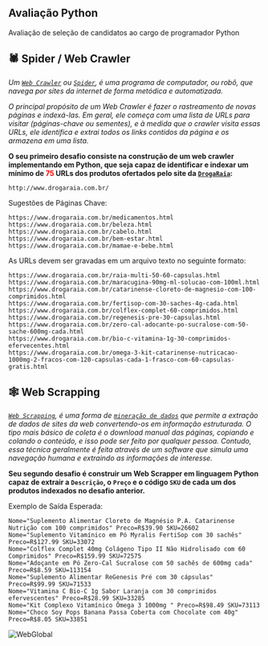 ## Avaliação Python
Avaliação de seleção de candidatos ao cargo de programador Python

## 🕷 Spider / Web Crawler

*Um [`Web Crawler`](https://pt.wikipedia.org/wiki/Rastreador_web) ou [`Spider`](https://pt.wikipedia.org/wiki/Rastreador_web), é uma programa de computador, ou robô, que navega por sites da internet de forma metódica e automatizada.*

*O principal propósito de um Web Crawler é fazer o rastreamento de novas páginas e indexá-las. Em geral, ele começa com uma lista de URLs para visitar (páginas-chave ou sementes), e à medida que o *crawler* visita essas URLs, ele identifica e extrai todos os *links* contidos da página e os armazena em uma lista.*

**O seu primeiro desafio consiste na construção de um web crawler implementando em Python, que seja capaz de identificar e indexar um mínimo de <span style="color: red;">75</span> URLs dos produtos ofertados pelo site da [`DrogaRaia`](http://www.drogaraia.com.br/):**                                                                                                         

```
http://www.drogaraia.com.br/
```

Sugestões de Páginas Chave:

```
https://www.drogaraia.com.br/medicamentos.html
https://www.drogaraia.com.br/beleza.html
https://www.drogaraia.com.br/cabelo.html
https://www.drogaraia.com.br/bem-estar.html
https://www.drogaraia.com.br/mamae-e-bebe.html
```

As URLs devem ser gravadas em um arquivo texto no seguinte formato:

```
https://www.drogaraia.com.br/raia-multi-50-60-capsulas.html
https://www.drogaraia.com.br/maracugina-90mg-ml-solucao-com-100ml.html
https://www.drogaraia.com.br/catarinense-cloreto-de-magnesio-com-100-comprimidos.html
https://www.drogaraia.com.br/fertisop-com-30-saches-4g-cada.html
https://www.drogaraia.com.br/colflex-complet-60-comprimidos.html
https://www.drogaraia.com.br/regenesis-pre-30-capsulas.html
https://www.drogaraia.com.br/zero-cal-adocante-po-sucralose-com-50-sache-600mg-cada.html
https://www.drogaraia.com.br/bio-c-vitamina-1g-30-comprimidos-efervecentes.html
https://www.drogaraia.com.br/omega-3-kit-catarinense-nutricacao-1000mg-2-fracos-com-120-capsulas-cada-1-frasco-com-60-capsulas-gratis.html
```

## 🕸 Web Scrapping

*[`Web Scrapping`](https://pt.wikipedia.org/wiki/Coleta_de_dados_web), é uma forma de [`mineração de dados`](https://pt.wikipedia.org/wiki/Minera%C3%A7%C3%A3o_de_dados) que permite a extração de dados de sites da web convertendo-os em informação estruturada. O tipo mais básico de coleta é o download manual das páginas, copiando e colando o conteúdo, e isso pode ser feito por qualquer pessoa. Contudo, essa técnica geralmente é feita através de um software que simula uma navegação humana e extraindo as informações de interesse.*

**Seu segundo desafio é construir um Web Scrapper em linguagem Python capaz de extrair a `Descrição`, o `Preço` e o código `SKU` de cada um dos produtos indexados no desafio anterior.**

Exemplo de Saída Esperada:

```
Nome="Suplemento Alimentar Cloreto de Magnésio P.A. Catarinense Nutrição com 100 comprimidos" Preco=R$39.90 SKU=26602
Nome="Suplemento Vitamínico em Pó Myralis FertiSop com 30 sachês" Preco=R$127.99 SKU=33072
Nome="Colflex Complet 40mg Colágeno Tipo II Não Hidrolisado com 60 Comprimidos" Preco=R$159.99 SKU=72575
Nome="Adoçante em Pó Zero-Cal Sucralose com 50 sachês de 600mg cada" Preco=R$8.59 SKU=113154
Nome="Suplemento Alimentar ReGenesis Pré com 30 cápsulas" Preco=R$99.99 SKU=71533
Nome="Vitamina C Bio-C 1g Sabor Laranja com 30 comprimidos efervescentes" Preco=R$28.99 SKU=33285
Nome="Kit Complexo Vitamínico Ômega 3 1000mg " Preco=R$98.49 SKU=73113
Nome="Choco Soy Pops Banana Passa Coberta com Chocolate com 40g" Preco=R$8.05 SKU=33851
```

![WebGlobal](https://webglobal.com.br/wp-content/uploads/2016/12/Logo_-_WebGlobal_-_.png)
